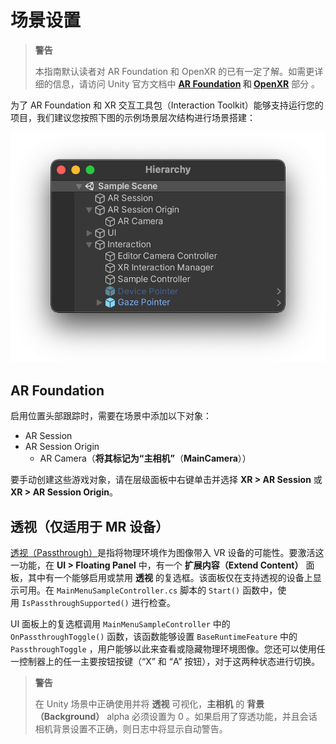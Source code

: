 # 场景设置

> **警告**
>
>本指南默认读者对 AR Foundation 和 OpenXR 的已有一定了解。如需更详细的信息，请访问 Unity 官方文档中 **[AR Foundation](https://docs.unity3d.com/Packages/com.unity.xr.arfoundation@4.2/manual/index.html) 和 [OpenXR](https://docs.unity3d.com/Packages/com.unity.xr.openxr@0.1/manual/index.html)** 部分 。

为了 AR Foundation 和 XR 交互工具包（Interaction Toolkit）能够支持运行您的项目，我们建议您按照下图的示例场景层次结构进行场景搭建：

![1](./pic-SceneSetup/1.png)

## AR Foundation

启用位置头部跟踪时，需要在场景中添加以下对象：

- AR Session
- AR Session Origin
    - AR Camera（**将其标记为“主相机”**（**MainCamera**））

要手动创建这些游戏对象，请在层级面板中右键单击并选择 **XR > AR Session** 或 **XR > AR Session Origin**。

## 透视（仅适用于 MR 设备）

[透视（Passthrough）](https://registry.khronos.org/OpenXR/specs/1.0/html/xrspec.html#environment_blend_mode)是指将物理环境作为图像带入 VR 设备的可能性。要激活这一功能，在 **UI > Floating Panel** 中，有一个 **扩展内容（Extend Content）** 面板，其中有一个能够启用或禁用 **透视** 的复选框。该面板仅在支持透视的设备上显示可用。在 `MainMenuSampleController.cs` 脚本的 `Start()` 函数中，使用 `IsPassthroughSupported()` 进行检查。

UI 面板上的复选框调用 `MainMenuSampleController` 中的 `OnPassthroughToggle()` 函数，该函数能够设置 `BaseRuntimeFeature` 中的 `PassthroughToggle` ，用户能够以此来查看或隐藏物理环境图像。您还可以使用任一控制器上的任一主要按钮按键（“X” 和 “A” 按钮），对于这两种状态进行切换。

>**警告**
>
>在 Unity 场景中正确使用并将 **透视** 可视化，**主相机** 的 **背景（Background）** alpha 必须设置为 0 。如果启用了穿透功能，并且会话相机背景设置不正确，则日志中将显示自动警告。
